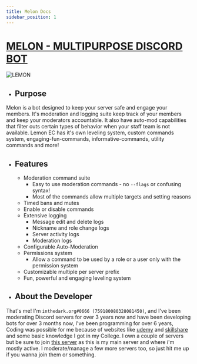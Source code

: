 ```yaml
---
title: Melon Docs
sidebar_position: 1
---
```


# <u> MELON - MULTIPURPOSE DISCORD BOT </u>

![LEMON](https://cdn.discordapp.com/avatars/808706062013825036/0cf6cbcc588ea4a5d5c1bb492cd2b96f.png)

* ## <b> Purpose </b>
Melon is a bot designed to keep your server safe and engage your members. It's moderation and logging suite keep track of your members and keep your moderators accountable. It also have auto-mod capabilities that filter outs certain types of behavior when your staff team is not available. Lemon EC has it's own leveling system, custom commands system, engaging-fun-commands, informative-commands, utility commands and more!

* ## <b> Features </b>
  * Moderation command suite
     * Easy to use moderation commands - no `--flags` or confusing syntax!
     * Most of the commands allow multiple targets and setting reasons
  * Timed bans and mutes
  * Enable or disable commands
  * Extensive logging
     * Message edit and delete logs
     * Nickname and role change logs
     * Server activity logs
     * Moderation logs
  * Configurable Auto-Moderation
  * Permissions system
     * Allow a command to be used by a role or a user only with the permission system
  * Customizable multiple per server prefix
  * Fun, powerful and engaging leveling system

* ## <b> About the Developer </b>
That's me! I'm `inthedark.org#0666 (759180080328081450)`, and I've been moderating Discord servers for over 3 years now and have been developing bots for over 3 months now, I've been programming for over 6 years, Coding was possible for me because of websites like [udemy](https://www.udemy.com) and [skillshare](https://https://www.skillshare.com) and some basic knowledge I got in my College. I own a couple of servers but be sure to join [this server](https://discord.gg/danklovers) as this is my main server and where i'm mostly active. I moderate/manage a few more servers too, so just hit me up if you wanna join them or something.


